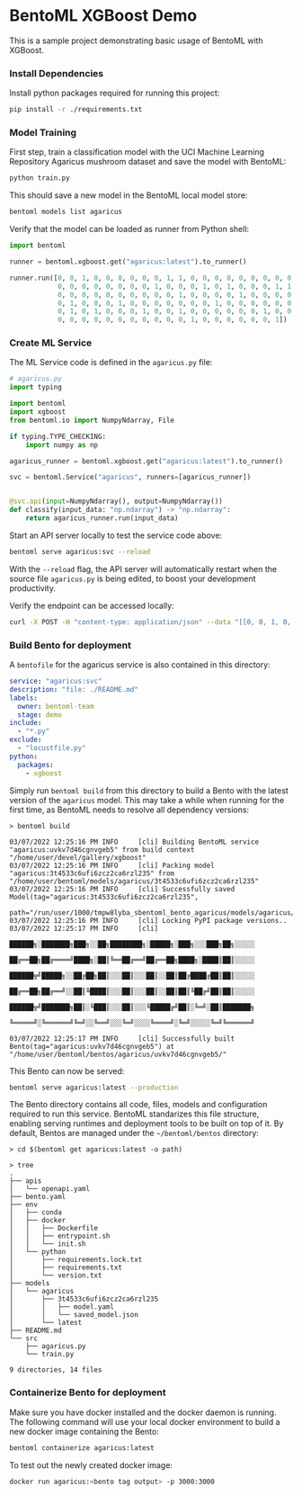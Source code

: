 # BentoML XGBoost Demo

This is a sample project demonstrating basic usage of BentoML with XGBoost.

### Install Dependencies

Install python packages required for running this project:

```bash
pip install -r ./requirements.txt
```

### Model Training

First step, train a classification model with the UCI Machine Learning Repository Agaricus mushroom
dataset and save the model with BentoML:

```bash
python train.py
```

This should save a new model in the BentoML local model store:

```bash
bentoml models list agaricus
```

Verify that the model can be loaded as runner from Python shell:

```python
import bentoml

runner = bentoml.xgboost.get("agaricus:latest").to_runner()

runner.run([0, 0, 1, 0, 0, 0, 0, 0, 0, 1, 1, 0, 0, 0, 0, 0, 0, 0, 0, 0, 1,
            0, 0, 0, 0, 0, 0, 0, 0, 1, 0, 0, 0, 1, 0, 1, 0, 0, 0, 1, 1, 0,
            0, 0, 0, 0, 0, 0, 0, 0, 0, 0, 1, 0, 0, 0, 0, 1, 0, 0, 0, 0, 0,
            0, 1, 0, 0, 0, 1, 0, 0, 0, 0, 0, 0, 0, 1, 0, 0, 0, 0, 0, 0, 0,
            0, 1, 0, 1, 0, 0, 0, 1, 0, 0, 1, 0, 0, 0, 0, 0, 0, 1, 0, 0, 1,
            0, 0, 0, 0, 0, 0, 0, 0, 0, 0, 0, 1, 0, 0, 0, 0, 0, 0, 1])  # => array(0.01241208, dtype=float32)
```

### Create ML Service

The ML Service code is defined in the `agaricus.py` file:

```python
# agaricus.py
import typing

import bentoml
import xgboost
from bentoml.io import NumpyNdarray, File

if typing.TYPE_CHECKING:
    import numpy as np

agaricus_runner = bentoml.xgboost.get("agaricus:latest").to_runner()

svc = bentoml.Service("agaricus", runners=[agaricus_runner])


@svc.api(input=NumpyNdarray(), output=NumpyNdarray())
def classify(input_data: "np.ndarray") -> "np.ndarray":
    return agaricus_runner.run(input_data)
```

Start an API server locally to test the service code above:

```bash
bentoml serve agaricus:svc --reload
```

With the `--reload` flag, the API server will automatically restart when the source
file `agaricus.py` is being edited, to boost your development productivity.

Verify the endpoint can be accessed locally:

```bash
curl -X POST -H "content-type: application/json" --data "[[0, 0, 1, 0, 0, 0, 0, 0, 0, 1, 1, 0, 0, 0, 0, 0, 0, 0, 0, 0, 1, 0, 0, 0, 0, 0, 0, 0, 0, 1, 0, 0, 0, 1, 0, 1, 0, 0, 0, 1, 1, 0, 0, 0, 0, 0, 0, 0, 0, 0, 0, 0, 1, 0, 0, 0, 0, 1, 0, 0, 0, 0, 0, 0, 1, 0, 0, 0, 1, 0, 0, 0, 0, 0, 0, 0, 1, 0, 0, 0, 0, 0, 0, 0, 0, 1, 0, 1, 0, 0, 0, 1, 0, 0, 1, 0, 0, 0, 0, 0, 0, 1, 0, 0, 1, 0, 0, 0, 0, 0, 0, 0, 0, 0, 0, 0, 1, 0, 0, 0, 0, 0, 0, 1]]" http://127.0.0.1:3000/classify
```

### Build Bento for deployment

A `bentofile` for the agaricus service is also contained in this directory:

```yaml
service: "agaricus:svc"
description: "file: ./README.md"
labels:
  owner: bentoml-team
  stage: demo
include:
  - "*.py"
exclude:
  - "locustfile.py"
python:
  packages:
    - xgboost
```

Simply run `bentoml build` from this directory to build a Bento with the latest version of the
`agaricus` model. This may take a while when running for the first time, as BentoML needs to resolve
all dependency versions:

```
> bentoml build

03/07/2022 12:25:16 PM INFO     [cli] Building BentoML service "agaricus:uvkv7d46cgnvgeb5" from build context "/home/user/devel/gallery/xgboost"
03/07/2022 12:25:16 PM INFO     [cli] Packing model "agaricus:3t4533c6ufi6zcz2ca6rzl235" from "/home/user/bentoml/models/agaricus/3t4533c6ufi6zcz2ca6rzl235"
03/07/2022 12:25:16 PM INFO     [cli] Successfully saved Model(tag="agaricus:3t4533c6ufi6zcz2ca6rzl235",
                                path="/run/user/1000/tmpw8lyba_sbentoml_bento_agaricus/models/agaricus/3t4533c6ufi6zcz2ca6rzl235/")
03/07/2022 12:25:16 PM INFO     [cli] Locking PyPI package versions..
03/07/2022 12:25:17 PM INFO     [cli]
                                ██████╗░███████╗███╗░░██╗████████╗░█████╗░███╗░░░███╗██╗░░░░░
                                ██╔══██╗██╔════╝████╗░██║╚══██╔══╝██╔══██╗████╗░████║██║░░░░░
                                ██████╦╝█████╗░░██╔██╗██║░░░██║░░░██║░░██║██╔████╔██║██║░░░░░
                                ██╔══██╗██╔══╝░░██║╚████║░░░██║░░░██║░░██║██║╚██╔╝██║██║░░░░░
                                ██████╦╝███████╗██║░╚███║░░░██║░░░╚█████╔╝██║░╚═╝░██║███████╗
                                ╚═════╝░╚══════╝╚═╝░░╚══╝░░░╚═╝░░░░╚════╝░╚═╝░░░░░╚═╝╚══════╝

03/07/2022 12:25:17 PM INFO     [cli] Successfully built Bento(tag="agaricus:uvkv7d46cgnvgeb5") at "/home/user/bentoml/bentos/agaricus/uvkv7d46cgnvgeb5/"
```

This Bento can now be served:

```bash
bentoml serve agaricus:latest --production
```

The Bento directory contains all code, files, models and configuration required to run this service.
BentoML standarizes this file structure, enabling serving runtimes and deployment tools to be built
on top of it. By default, Bentos are managed under the `~/bentoml/bentos` directory:

```
> cd $(bentoml get agaricus:latest -o path)

> tree
.
├── apis
│   └── openapi.yaml
├── bento.yaml
├── env
│   ├── conda
│   ├── docker
│   │   ├── Dockerfile
│   │   ├── entrypoint.sh
│   │   └── init.sh
│   └── python
│       ├── requirements.lock.txt
│       ├── requirements.txt
│       └── version.txt
├── models
│   └── agaricus
│       ├── 3t4533c6ufi6zcz2ca6rzl235
│       │   ├── model.yaml
│       │   └── saved_model.json
│       └── latest
├── README.md
└── src
    ├── agaricus.py
    └── train.py

9 directories, 14 files
```

### Containerize Bento for deployment

Make sure you have docker installed and the docker daemon is running. The following command will use
your local docker environment to build a new docker image containing the Bento:

```bash
bentoml containerize agaricus:latest
```

To test out the newly created docker image:

```bash
docker run agaricus:<bento tag output> -p 3000:3000
```
